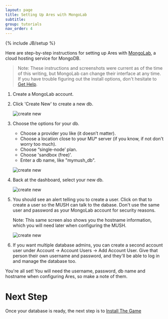 ```yaml
---
layout: page
title: Setting Up Ares with MongoLab
subtitle: 
group: tutorials
nav_order: 4
---
```

{% include JB/setup %}

Here are step-by-step instructions for setting up Ares with [MongoLab](https://mongolab.com/), a cloud hosting service for MongoDB.

> Note:  These instructions and screenshots were current as of the time of this writing, but MongoLab can change their interface at any time.  If you have trouble figuring out the install options, don't hesitate to [Get Help]({{site.siteroot}}tutorials/getting-help.html).

1. Create a MongoLab account.  

2. Click 'Create New' to create a new db.

    ![create new]({{site.siteroot}}assets/mongo1.png)

3. Choose the options for your db.

    * Choose a provider you like (it doesn’t matter).
    * Choose a location close to your MU* server (if you know, if not don't worry too much).
    * Choose “single-node’ plan.
    * Choose 'sandbox (free)'.
    * Enter a db name, like  "mymush_db".

    ![create new]({{site.siteroot}}assets/mongo2.png)

4. Back at the dashboard, select your new db.

    ![create new]({{site.siteroot}}assets/mongo3.png)

5. You should see an alert telling you to create a user.  Click on that to create a user so the MUSH can talk to the dabase.  Don't use the same user and password as your MongoLab account for security reasons.
 
    Note: This same screen also shows you the hostname information, which you will need later when configuring the MUSH.

    ![create new]({{site.siteroot}}assets/mongo4.png)

6. If you want multiple database admins, you can create a second account user under Account -> Account Users -> Add Account User.  Give that person their own username and password, and they'll be able to log in and manage the database too.

You're all set!   You will need the username, password, db name and hostname when configuring Ares, so make a note of them.

# Next Step

Once your database is ready, the next step is to [Install The Game]({{site.siteroot}}tutorials/admin/install-code.html)
